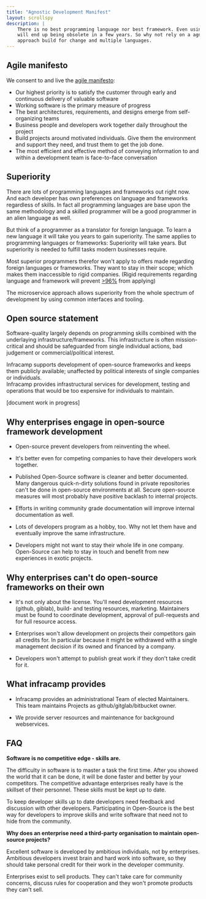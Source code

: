 ```yaml
---
title: "Agnostic Development Manifest"
layout: scrollspy
description: |
    There is no best programming language nor best framework. Even using the most common now
    will end up being obsolete in a few years. So why not rely on a agnostic approach? An infrastructure 
    approach build for change and multiple languages. 
---
```

## Agile manifesto

We consent to and live the [agile manifesto](https://agilemanifesto.org/principles.html): 

- Our highest priority is to satisfy the customer through early and continuous delivery of valuable software
- Working software is the primary measure of progress
- The best architectures, requirements, and designs emerge from self-organizing teams 
- Business people and developers work together daily throughout the project
- Build projects around motivated individuals. Give them the environment and support they need, and trust them to get the job done.
- The most efficient and effective method of conveying information to and within a development team is face-to-face conversation
 
## Superiority

There are lots of programming languages and frameworks out right now. And each developer has own
preferences on language and frameworks regardless of skills. In fact all programming languages are base upon
the same methodology and a skilled programmer will be a good programmer in an alien language as well.

But think of a programmer as a translator for foreign language. To learn a new language it will take you
years to gain superiority. The same applies to programming languages or frameworks: Superiority will take years.
But superiority is needed to fulfill tasks modern businesses require.

Most superior programmers therefor won't apply to offers made regarding foreign languages or frameworks. They
want to stay in their scope; which makes them inaccessible to rigid companies. (Rigid requirements regarding
language and framework will prevent [>96%](https://github.com/collections/programming-languages) from applying)

The microservice approach allows superiority from the whole spectrum of development by using common interfaces and tooling.



## Open source statement

Software-quality largely depends on programming skills combined with the underlaying infrastructure/frameworks.
This infrastructure is often mission-critical and should be safeguarded from single individual actions,
bad judgement or commercial/political interest. 

<div class="alert alert-info">
Infracamp supports development of open-source frameworks and keeps them publicly available;
unaffected by political interests of single companies or individuals.
</div>



<div class="alert alert-info">
Infracamp provides infrastructural services for development, testing and operations that would be too expensive 
for individuals to maintain.
</div>

[document work in progress]

## Why enterprises engage in open-source framework development

- Open-source prevent developers from reinventing the wheel.
  
- It's better even for competing companies to have their developers work together.

- Published Open-Source software is cleaner and better documented. Many dangerous quick-n-dirty solutions found
  in private repositories can't be done in open-source environments at all. Secure open-source
  measures will most probably have positive backlash to internal projects.
  
- Efforts in writing community grade documentation will improve internal documentation as well.

- Lots of developers program as a hobby, too. Why not let them have and eventually improve the same infrastructure.

- Developers might not want to stay their whole life in one company. Open-Source can help
  to stay in touch and benefit from new experiences in exotic projects.
  
## Why enterprises can't do open-source frameworks on their own

- It's not only about the license. You'll need development resources (github, giblab), build- and
  testing resources, marketing. Maintainers must be found to coordinate development, approval of
  pull-requests and for full resource access.
  
- Enterprises won't allow development on projects their competitors gain all credits for.
  In particular because it might be withdrawed with a single management decision if its owned
  and financed by a company.
  
- Developers won't attempt to publish great work if they don't take credit for it.



## What infracamp provides

- Infracamp provides an administrational Team of elected Maintainers. This team maintains
  Projects as github/gitglab/bitbucket owner.
  
- We provide server resources and maintenance for background webservices.


## FAQ

**Software is no competitive edge - skills are.**

The difficulty in software is to master a task the first time. After you showed the world that it 
can be done, it will be done faster and better by your competitors. The competitive advantage enterprises
really have is the skillset of their personnel. These skills must be kept up to date.

To keep developer skills up to date developers need feedback and discussion with other developers.
Participating in Open-Source is the best way for developers to improve skills and write software
that need not to hide from the community.

**Why does an enterprise need a third-party organisation to maintain open-source projects?**

Excellent software is developed by ambitious individuals, not by enterprises. Ambitious developers 
invest brain and hard work into software, so they should take personal credit for their work in the
developer community.

Enterprises exist to sell products. They can't take care for community concerns, discuss rules
for cooperation and they won't promote products they can't sell.




